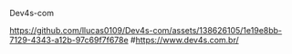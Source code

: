 Dev4s-com

https://github.com/llucas0109/Dev4s-com/assets/138626105/1e19e8bb-7129-4343-a12b-97c69f7f678e
#https://www.dev4s.com.br/
